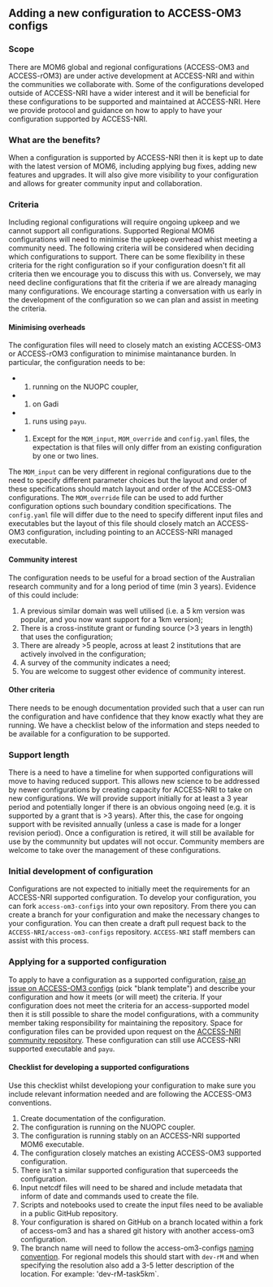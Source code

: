 ## Adding a new configuration to ACCESS-OM3 configs 

### Scope
There are MOM6 global and regional configurations (ACCESS-OM3 and ACCESS-rOM3) are under active development at ACCESS-NRI and within the communities we collaborate with. Some of the configurations developed outside of ACCESS-NRI have a wider interest and it will be beneficial for these configurations to be supported and maintained at ACCESS-NRI. Here we provide protocol and guidance on how to apply to have your  configuration supported by ACCESS-NRI. 

### What are the benefits?
When a configuration is supported by ACCESS-NRI then it is kept up to date with the latest version of MOM6, including applying bug fixes, adding new features and upgrades. It will also give more visibility to your configuration and allows for greater community input and collaboration.

### Criteria
Including regional configurations will require ongoing upkeep and we cannot support all configurations. Supported Regional MOM6 configurations will need to minimise the upkeep overhead whist meeting a community need. The following criteria will be considered when deciding which configurations to support. There can be some flexibility in these criteria for the right configuration so if your configuration doesn't fit all criteria then we encourage you to discuss this with us. Conversely, we may need decline configurations that fit the criteria if we are already managing many configurations. We encourage starting a conversation with us early in the development of the configuration so we can plan and assist in meeting the criteria. 

#### Minimising overheads
The configuration files will need to closely match an existing ACCESS-OM3 or ACCESS-rOM3 configuration to minimise maintanance burden. In particular, the configuration needs to be:

 - 1. running on the NUOPC coupler, 
 - 1. on Gadi 
 - 1. runs using `payu`. 
 - 1. Except for the `MOM_input`, `MOM_override` and `config.yaml` files, the expectation is that files will only differ from an existing configuration by one or two lines. 
 
The `MOM_input` can be very different in regional configurations due to the need to specify different parameter choices but the layout and order of these specifications should match layout and order of the ACCESS-OM3 configurations. The `MOM_override` file can be used to add further configuration options such boundary condition specifications. The `config.yaml` file will differ due to the need to specify different input files and executables but the layout of this file should closely match an ACCESS-OM3 configuration, including pointing to an ACCESS-NRI managed executable.    

#### Community interest
The configuration needs to be useful for a broad section of the Australian research community and for a long period of time (min 3 years). Evidence of this could include:

   1. A previous similar domain was well utilised (i.e. a 5 km version was popular, and you now want support for a 1km version);
   2. There is a cross-institute grant or funding source (>3 years in length) that uses the configuration;
   3. There are already >5 people, across at least 2 institutions that are actively involved in the configuration;
   4. A survey of the community indicates a need;
   5. You are welcome to suggest other evidence of community interest.

#### Other criteria
There needs to be enough documentation provided such that a user can run the configuration and have confidence that they know exactly what they are running. We have a checklist below of the information and steps needed to be available for a configuration to be supported.

### Support length
There is a need to have a timeline for when supported configurations will move to having reduced support. This allows  new science to be addressed by newer configurations by creating capacity for ACCESS-NRI to take on new configurations. 
We will provide support initially for at least a 3 year period and potentially longer if there is an obvious ongoing need (e.g. it is supported by a grant that is >3 years). After this, the case for ongoing support with be revisited annually (unless a case is made for a longer revision period). Once a configuration is retired, it will still be available for use by the communnity but updates will not occur. Community members are welcome to take over the management of these configurations. 

### Initial development of configuration
Configurations are not expected to initially meet the requirements for an ACCESS-NRI supported configuration. To develop your configuration, you can fork `access-om3-configs` into your own repository. From there you can create a branch for your configuration and make the necessary changes to your configuration. You can then create a draft pull request back to the `ACCESS-NRI/access-om3-configs` repository. `ACCESS-NRI` staff members can assist with this process.

### Applying for a supported configuration
To apply to have a configuration as a supported configuration, [raise an issue on ACCESS-OM3 configs](https://github.com/ACCESS-NRI/access-om3-configs/issues/new/choose) (pick "blank template") and describe your configuration and how it meets (or will meet) the criteria.
If your configuration does not meet the criteria for an access-supported model then it is still possible to share the model configurations, with a community member taking responsibility for maintaining the repository. Space for configuration files can be provided upon request on the [ACCESS-NRI community repository](https://github.com/ACCESS-Community-Hub). These configuration can still use ACCESS-NRI supported executable and `payu`.
#### Checklist for developing a supported configurations
Use this checklist whilst developiong your configuration to make sure you include relevant information needed and are following the ACCESS-OM3 conventions. 

1. Create documentation of the configuration.
2. The configuration is running on the NUOPC coupler.
3. The configuration is running stably on an ACCESS-NRI supported MOM6 executable.
4. The configuration closely matches an existing ACCESS-OM3 supported configuration.
5. There isn't a similar supported configuration that superceeds the configuration.
6. Input netcdf files will need to be shared and include metadata that inform of date and commands used to create the file.
7. Scripts and notebooks used to create the input files need to be avaliable in a public GitHub repository.
8. Your configuration is shared on GitHub on a branch located within a fork of access-om3 and has a shared git history with another access-om3 configuration.
9. The branch name will need to follow the access-om3-configs [naming convention](https://github.com/ACCESS-NRI/access-om3-configs?tab=readme-ov-file#repository-structure). For regional models this should start with `dev-rM` and when specifying the resolution also add a 3-5 letter description of the location. For example: 'dev-rM-task5km`. 
